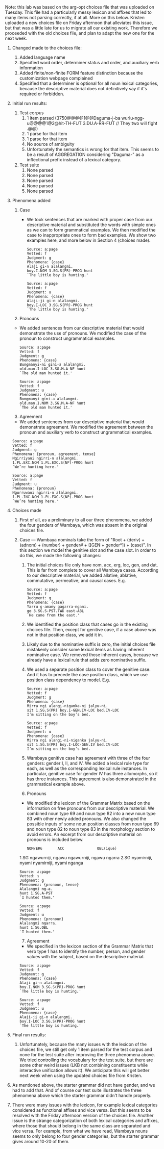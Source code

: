 Note: this lab was based on the arg-opt choices file that was uploaded on Tuesday. This file had a particularly messy lexicon and affixes that led to many items not parsing correctly, if at all. More on this below. Kristen uploaded a new choices file on Friday afternoon that alleviates this issue, but that was a little late for us to migrate all our existing work. Therefore we proceeded with the old choices file, and plan to adapt the new one for the next week.

1. Changed made to the choices file:

   1. Added language name
   2. Specified word order, determiner status and order, and auxiliary verb information
   3. Added finite/non-finite FORM feature distinction because the customization webpage complained
   4. Specified that a determiner is optional for all noun lexical categories, because the descriptive material does not  definitively say if it's required or forbidden.

2. Initial run results:

   1. Test corpus
      1. 1 item parsed (3750@@@@1@@Daguma-j-ba wurlu-ngg-u@@@@1@2@hit-TH-FUT 3.DU.A-RR-FUT // They two will fight .@@)
      2. 1 parse for that item
      3. 1 parse for that item
      4. No source of ambiguity
      5. Unfortunately the semantics is wrong for that item. This seems to be a result of AGGREGATION considering "Daguma-" as a inflectional prefix instead of a lexical category.
   2. Test suite
      1. None parsed
      2. None parsed
      3. None parsed
      4. None parsed
      5. None parsed

3. Phenomena added

   1. Case

      - We took sentences that are marked with proper case from our descriptive material and substituted the words with simple ones as we can to form grammatical examples. We then modified the case to inappropriate ones to form bad examples. We show two examples here, and more below in Section 4 (choices made).

        ```
        Source: a:page
        Vetted: f
        Judgment: g
        Phenomena: {case}
        Alaji gi-n alalangmi.
        boy.I.NOM 3.SG.S(PR)-PROG hunt
        `The little boy is hunting.'

        Source: a:page
        Vetted: f
        Judgment: u
        Phenomena: {case}
        Alaji-ji gi-n alalangmi.
        boy.I-LOC 3.SG.S(PR)-PROG hunt
        `The little boy is hunting.'
        ```

    2. Pronouns

      - We added sentences from our descriptive material that would demonstrate the use of pronouns. We modified the case of the pronoun to construct ungrammatical examples.

        ```
        Source: a:page
        Vetted: f
        Judgment: g
        Phenomena: {case}
        Bungmanyi-ni gini-a alalangmi.
        old.man.I-LOC 3.SG.M.A-NF hunt
        `The old man hunted it.'

        Source: a:page
        Vetted: f
        Judgment: u
        Phenomena: {case}
        Bungmanyi gini-a alalangmi.
        old.man.I.NOM 3.SG.M.A-NF hunt
        `The old man hunted it.'
        ```



    3. Agreement
        ​
      - We added sentences from our descriptive material that would demonstrate agreement. We modified the agreement between the pronoun and auxiliary verb to construct ungrammatical examples.

      ```
      Source: a:page
      Vetted: f
      Judgment: g
      Phenomena: {pronoun, agreement, tense}
      Ngirriyani ngirri-n alalangmi.
      1.PL.EXC.NOM 1.PL.EXC.S(NP)-PROG hunt
      `We’re hunting here.'

      Source: a:page
      Vetted: f
      Judgment: u
      Phenomena: {pronoun}
      Ngurruwani ngirri-n alalangmi.
      1.PL.INC.NOM 1.PL.EXC.S(NP)-PROG hunt
      `We’re hunting here.'
      ```


4. Choices made

   1. First of all, as a preliminary to all our three phenomena, we added the four genders of Wambaya, which was absent in the original choices file.

   2. Case — Wambaya nominals take the form of "Root + (deriv) + (adnom) + (number) + gender# + ([GEN + gender*]) + (case)". In this section we model the genitive slot and the case slot. In order to do this, we made the following changes:

      1. The initial choices file only have nom, acc, erg, loc, gen, and dat. This is far from complete to cover all Wambaya cases. According to our descriptive material, we added allative, ablative, commutative, permeative, and causal cases. E.g.

         ```
         Source: a:page
         Vetted: f
         Judgment: g
         Phenomena: {case}
         Yarru g-amany gagarra-ngani.
         go 3.SG.S-PST.TWD east-ABL        
         `He came from the east.'
         ```

      2. We identified the position class that cases go in the existing choices file. Then, except for genitive case, if a case above was not in that position class, we add it in.

      3. Likely due to the nominative suffix is zero, the initial choices file mistakenly consider some lexical items as having inherent nominative case. We removed those inherent cases, because we already have a lexical rule that adds zero nominative suffix.

      4. We used a separate position class to cover the genitive case. And it has to precede the case position class, which we use position class dependency to model. E.g.

         ```
         Source: a:page
         Vetted: f
         Judgment: g
         Phenomena: {case}
         Mirra ngi alangi-niganka-ni jalyu-ni.
         sit 1.SG.S(PR) boy.I-GEN.IV-LOC bed.IV-LOC
         I’m sitting on the boy’s bed.

         Source: a:page
         Vetted: f
         Judgment: u
         Phenomena: {case}
         Mirra ngi alangi-ni-niganka jalyu-ni.
         sit 1.SG.S(PR) boy.I-LOC-GEN.IV bed.IV-LOC
         I’m sitting on the boy’s bed.
         ```

      5. Wambaya genitive case has agreement with three of the four genders: gender I, II, and IV. We added a lexical rule type for each, as well as the corresponding lexical rule instances. In particular, genitive case for gender IV has three allomorphs, so it has three instances. This agreement is also demonstrated in the grammatical example above.


      6. Pronouns

        - We modified the lexicon of the Grammar Matrix based on the information on free pronouns from our descriptive material. We combined noun type 69 and noun type 82 into a new noun type 83 with other newly added pronouns. We also changed the possible inputs of some noun position classes from noun type 69 and noun type 82 to noun type 83 in the morphology section to avoid errors. An excerpt from our descriptive material on pronouns is included below.

              NOM/ERG	    ACC	              OBL(ique)
        1.SG	ngawurniji, ngawu	ngawurniji, ngawu	ngarra
        2.SG	nyamirniji, nyami	nyamirniji, nyami	nganga

        ```
        Source: a:page
        Vetted: s
        Judgment: g
        Phenomena: {pronoun, tense}
        Alalangmi ng-a.
        hunt 1.SG.A-PST
        `I hunted them.'

        Source: a:page
        Vetted: f
        Judgment: u
        Phenomena: {pronoun}
        Alalangmi ngarra.
        hunt 1.SG.OBL
        `I hunted them.'
        ```


      7. Agreement
          ​
        - We specified in the lexicon section of the Grammar Matrix that verb type 1 has to identify the number, person, and gender values with the subject, based on the descriptive material.

        ```
        Source: a:page
        Vetted: f
        Judgment: g
        Phenomena: {case}
        Alaji gi-n alalangmi.
        boy.I.NOM 3.SG.S(PR)-PROG hunt
        `The little boy is hunting.'

        Source: a:page
        Vetted: f
        Judgment: u
        Phenomena: {case}
        Alaji-ji gi-n alalangmi.
        boy.I-LOC 3.SG.S(PR)-PROG hunt
        `The little boy is hunting.'
        ```

5. Final run results:

   1. Unfortunately, because the many issues with the lexicon of the choices file, we still get only 1 item parsed for the test corpus and none for the test suite after improving the three phenomena above. We tried controlling the vocabulary for the test suite, but there are some other weird issues (LKB not combining constituents while interactive unification allows it). We anticipate this will get better next week when using the updated choices file from Kristen.

6. As mentioned above, the starter grammar did not have gender, and we had to add that. And of course our test suite illustrates the three phenomena above which the starter grammar didn't handle properly.

7. There were many issues with the lexicon, for example lexical categories considered as functional affixes and vice versa. But this seems to be resolved with the Friday afternoon version of the choices file. Another issue is the strange categorization of both lexical categories and affixes, where those that should belong in the same class are separated and vice versa. For example, from what we have read, Wambaya nouns seems to only belong to four gender categories, but the starter grammar gives around 10-20 of them.
